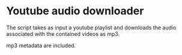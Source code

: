 # Youtube audio downloader
The script takes as input a youtube playlist and downloads the audio associated with the contained videos as mp3.

mp3 metadata are included.